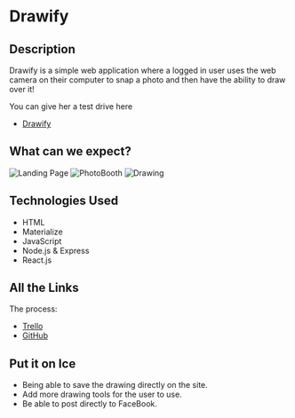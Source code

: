 # Drawify

## Description

Drawify is a simple web application where a logged in user uses the web camera on their computer to snap a photo and then have the ability to draw over it!

You can give her a test drive here
* [Drawify](https://drawify.herokuapp.com/)

## What can we expect?

![Landing Page](https://i.imgur.com/eotsaQx.png)
![PhotoBooth](https://i.imgur.com/sEMuJyt.png)
![Drawing](https://i.imgur.com/ksBFHZG.png)

## Technologies Used

* HTML
* Materialize
* JavaScript
* Node.js & Express
* React.js

## All the Links

The process:
* [Trello](https://trello.com/b/KZtCYJB0/drawify)
* [GitHub](https://github.com/cdecamp77/drawify)

## Put it on Ice

* Being able to save the drawing directly on the site.
* Add more drawing tools for the user to use.
* Be able to post directly to FaceBook.